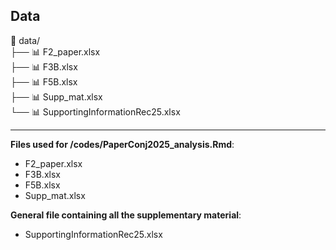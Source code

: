 ## Data    

📂 data/  
├── 📊 F2_paper.xlsx  
├── 📊 F3B.xlsx  
├── 📊 F5B.xlsx  
├── 📊 Supp_mat.xlsx  
└── 📊 SupportingInformationRec25.xlsx  

___

**Files used for /codes/PaperConj2025_analysis.Rmd**:
- F2_paper.xlsx
- F3B.xlsx
- F5B.xlsx
- Supp_mat.xlsx  

**General file containing all the supplementary material**: 
- SupportingInformationRec25.xlsx   
